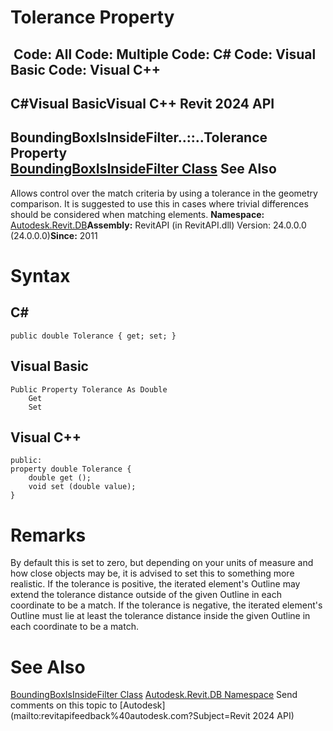# Tolerance Property

﻿
 Code: All Code: Multiple Code: C# Code: Visual Basic Code: Visual C++   
---  
C#Visual BasicVisual C++
Revit 2024 API  
---  
BoundingBoxIsInsideFilter..::..Tolerance Property   
[BoundingBoxIsInsideFilter Class](eb8735d7-28fc-379d-9de9-1e02326851f5.md "BoundingBoxIsInsideFilter Class") See Also  
---  
Allows control over the match criteria by using a tolerance in the geometry comparison. It is suggested to use this in cases where trivial differences should be considered when matching elements. 
**Namespace:** [Autodesk.Revit.DB](87546ba7-461b-c646-cbb1-2cb8f5bff8b2.md "Autodesk.Revit.DB Namespace")**Assembly:** RevitAPI (in RevitAPI.dll) Version: 24.0.0.0 (24.0.0.0)**Since:** 2011 
# Syntax
C#  
---  
```text
public double Tolerance { get; set; }
```
  
Visual Basic  
---  
```text
Public Property Tolerance As Double
	Get
	Set
```
  
Visual C++  
---  
```text
public:
property double Tolerance {
	double get ();
	void set (double value);
}
```
  
# Remarks
By default this is set to zero, but depending on your units of measure and how close objects may be, it is advised to set this to something more realistic. If the tolerance is positive, the iterated element's Outline may extend the tolerance distance outside of the given Outline in each coordinate to be a match. If the tolerance is negative, the iterated element's Outline must lie at least the tolerance distance inside the given Outline in each coordinate to be a match. 
# See Also
[BoundingBoxIsInsideFilter Class](eb8735d7-28fc-379d-9de9-1e02326851f5.md "BoundingBoxIsInsideFilter Class")
[Autodesk.Revit.DB Namespace](87546ba7-461b-c646-cbb1-2cb8f5bff8b2.md "Autodesk.Revit.DB Namespace")
Send comments on this topic to [Autodesk](mailto:revitapifeedback%40autodesk.com?Subject=Revit 2024 API)